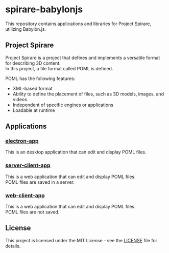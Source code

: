 # spirare-babylonjs

This repository contains applications and libraries for Project Spirare, utilizing Babylon.js.

## Project Spirare
Project Spirare is a project that defines and implements a versatile format for describing 3D content.  
In this project, a file format called POML is defined.

POML has the following features:

- XML-based format
- Ability to define the placement of files, such as 3D models, images, and videos
- Independent of specific engines or applications
- Loadable at runtime

## Applications
### [electron-app](./application/electron-app)
This is an desktop application that can edit and display POML files.

### [server-client-app](./application/server-client-app)
This is a web application that can edit and display POML files.  
POML files are saved in a server.

### [web-client-app](./application/web-client-app)
This is a web application that can edit and display POML files.  
POML files are not saved.

## License
This project is licensed under the MIT License - see the [LICENSE](./LICENSE.md) file for details.